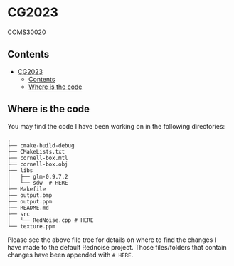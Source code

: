 # CG2023
COMS30020 

## Contents

- [CG2023](#cg2023)
  - [Contents](#contents)
  - [Where is the code](#where-is-the-code)

## Where is the code

You may find the code I have been working on in the following directories:

```
.
├── cmake-build-debug
├── CMakeLists.txt
├── cornell-box.mtl
├── cornell-box.obj
├── libs
│   ├── glm-0.9.7.2
│   └── sdw  # HERE 
├── Makefile
├── output.bmp
├── output.ppm
├── README.md
├── src
│   └── RedNoise.cpp # HERE 
└── texture.ppm
```

Please see the above file tree for details on where to find the changes I have 
made to the default Rednoise project. Those files/folders that contain changes 
have been appended with ``# HERE``.